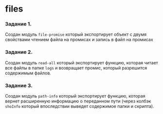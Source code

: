 # files

### Задание 1.

Создан модуль ```file-promise``` который экспортирует объект с двумя свойствами чтением файла на промисах и запись в файл на промисах

### Задание 2.

Создан модуль ```read-all``` который экспортирует функцию, которая читает все файлы в папке ```logs``` и возвращает промис, который разрешится содержимым файлов.

### Задание 3.

Создан модуль ```path-info``` который экспортирует функцию, которая вернет расширенную информацию о переданном пути (через колбэк ```shoInfo``` который впоследствии выведет содержимое папки и скрипта).
